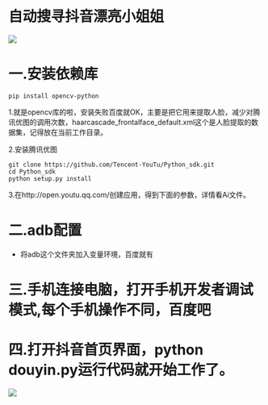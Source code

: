 # 自动搜寻抖音漂亮小姐姐

![](https://ws3.sinaimg.cn/large/6f8a2832gy1fk0t83ezlnj21jk111dt4.jpg)

# 一.安装依赖库

	pip install opencv-python
1.就是opencv库的啦，安装失败百度就OK，主要是把它用来提取人脸，减少对腾讯优图的调用次数，haarcascade_frontalface_default.xml这个是人脸提取的数据集，记得放在当前工作目录。

2.安装腾讯优图

	git clone https://github.com/Tencent-YouTu/Python_sdk.git
	cd Python_sdk
	python setup.py install

3.在http://open.youtu.qq.com/创建应用，得到下面的参数，详情看Ai文件。

# 二.adb配置

* 将adb这个文件夹加入变量环境，百度就有

# 三.手机连接电脑，打开手机开发者调试模式,每个手机操作不同，百度吧

# 四.打开抖音首页界面，python douyin.py运行代码就开始工作了。

![](http://chuantu.biz/t6/327/1528539426x-1404775485.jpg)